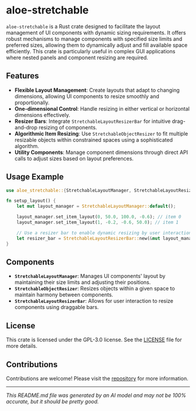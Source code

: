 # aloe-stretchable

`aloe-stretchable` is a Rust crate designed to facilitate the layout management of UI components with dynamic sizing requirements. It offers robust mechanisms to manage components with specified size limits and preferred sizes, allowing them to dynamically adjust and fill available space efficiently. This crate is particularly useful in complex GUI applications where nested panels and component resizing are required.

## Features

- **Flexible Layout Management**: Create layouts that adapt to changing dimensions, allowing UI components to resize smoothly and proportionally.
- **One-dimensional Control**: Handle resizing in either vertical or horizontal dimensions effectively.
- **Resizer Bars**: Integrate `StretchableLayoutResizerBar` for intuitive drag-and-drop resizing of components.
- **Algorithmic Item Resizing**: Use `StretchableObjectResizer` to fit multiple resizable objects within constrained spaces using a sophisticated algorithm.
- **Utility Components**: Manage component dimensions through direct API calls to adjust sizes based on layout preferences.

## Usage Example
```rust
use aloe_stretchable::{StretchableLayoutManager, StretchableLayoutResizerBar};

fn setup_layout() {
    let mut layout_manager = StretchableLayoutManager::default();

    layout_manager.set_item_layout(0, 50.0, 100.0, -0.6); // item 0
    layout_manager.set_item_layout(1, -0.2, -0.6, 50.0); // item 1

    // Use a resizer bar to enable dynamic resizing by user interaction
    let resizer_bar = StretchableLayoutResizerBar::new(&mut layout_manager, 0, true);
}
```

## Components

- **`StretchableLayoutManager`**: Manages UI components' layout by maintaining their size limits and adjusting their positions.
- **`StretchableObjectResizer`**: Resizes objects within a given space to maintain harmony between components.
- **`StretchableLayoutResizerBar`**: Allows for user interaction to resize components using draggable bars.

## License

This crate is licensed under the GPL-3.0 license. See the [LICENSE](LICENSE) file for more details.

## Contributions

Contributions are welcome! Please visit the [repository](https://github.com/klebs6/aloe-rs) for more information.

---

*This README.md file was generated by an AI model and may not be 100% accurate, but it should be pretty good.*